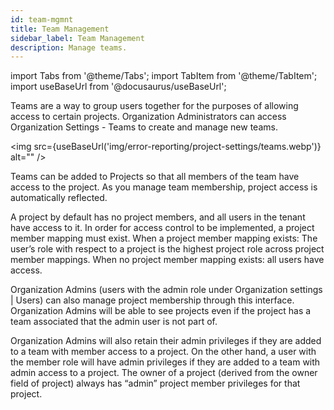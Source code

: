 ```yaml
---
id: team-mgmnt
title: Team Management
sidebar_label: Team Management
description: Manage teams.
---
```


import Tabs from '@theme/Tabs';
import TabItem from '@theme/TabItem';
import useBaseUrl from '@docusaurus/useBaseUrl';

Teams are a way to group users together for the purposes of allowing access to certain projects. Organization Administrators can access Organization Settings - Teams to create and manage new teams.

<img src={useBaseUrl('img/error-reporting/project-settings/teams.webp')} alt="" />

Teams can be added to Projects so that all members of the team have access to the project. As you manage team membership, project access is automatically reflected.

A project by default has no project members, and all users in the tenant have access to it. In order for access control to be implemented, a project member mapping must exist. When a project member mapping exists: The user’s role with respect to a project is the highest project role across project member mappings. When no project member mapping exists: all users have access.

Organization Admins (users with the admin role under Organization settings | Users) can also manage project membership through this interface. Organization Admins will be able to see projects even if the project has a team associated that the admin user is not part of.

Organization Admins will also retain their admin privileges if they are added to a team with member access to a project. On the other hand, a user with the member role will have admin privileges if they are added to a team with admin access to a project. The owner of a project (derived from the owner field of project) always has “admin” project member privileges for that project.
